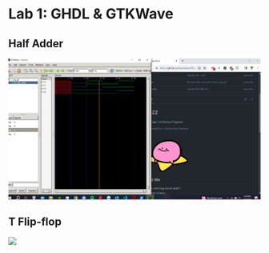 # Lab 1: GHDL & GTKWave

## Half Adder

![](Screenshots/lab1_ha.png)

## T Flip-flop
![](main/Resources/lab1_tff.png)
